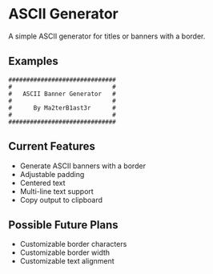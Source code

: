 # ASCII Generator

A simple ASCII generator for titles or banners with a border.

## Examples

```ascii
##############################
#                            #
#   ASCII Banner Generator   #
#                            #
#      By Ma2terB1ast3r      #
#                            #
##############################
```

## Current Features

- Generate ASCII banners with a border
- Adjustable padding
- Centered text
- Multi-line text support
- Copy output to clipboard

## Possible Future Plans

- Customizable border characters
- Customizable border width
- Customizable text alignment
